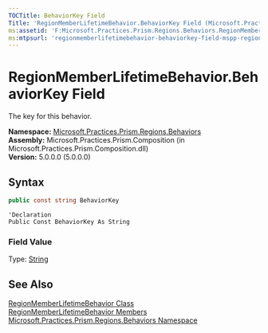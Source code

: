 ```yaml
---
TOCTitle: BehaviorKey Field
Title: 'RegionMemberLifetimeBehavior.BehaviorKey Field (Microsoft.Practices.Prism.Regions.Behaviors)'
ms:assetid: 'F:Microsoft.Practices.Prism.Regions.Behaviors.RegionMemberLifetimeBehavior.BehaviorKey'
ms:mtpsurl: 'regionmemberlifetimebehavior-behaviorkey-field-mspp-regions-behaviors.md'
---
```



# RegionMemberLifetimeBehavior.BehaviorKey Field

The key for this behavior.

**Namespace:** [Microsoft.Practices.Prism.Regions.Behaviors](/patterns-practices/reference/mspp-regions-behaviors-namespace)  
**Assembly:** Microsoft.Practices.Prism.Composition (in Microsoft.Practices.Prism.Composition.dll)  
**Version:** 5.0.0.0 (5.0.0.0)

## Syntax

```C#
public const string BehaviorKey
```
```VB
'Declaration
Public Const BehaviorKey As String
```

### Field Value

Type: [String](http://msdn.microsoft.com/en-us/library/s1wwdcbf)

## See Also

[RegionMemberLifetimeBehavior Class](/patterns-practices/reference/regionmemberlifetimebehavior-class-mspp-regions-behaviors)  
[RegionMemberLifetimeBehavior Members](/patterns-practices/reference/regionmemberlifetimebehavior-members-mspp-regions-behaviors)  
[Microsoft.Practices.Prism.Regions.Behaviors Namespace](/patterns-practices/reference/mspp-regions-behaviors-namespace)